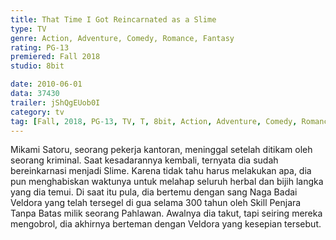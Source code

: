 ```yaml
---
title: That Time I Got Reincarnated as a Slime
type: TV
genre: Action, Adventure, Comedy, Romance, Fantasy
rating: PG-13
premiered: Fall 2018
studio: 8bit

date: 2010-06-01
data: 37430
trailer: jShQgEUob0I
category: tv
tag: [Fall, 2018, PG-13, TV, T, 8bit, Action, Adventure, Comedy, Romance, Fantasy]
---
```

Mikami Satoru, seorang pekerja kantoran, meninggal setelah ditikam oleh seorang kriminal. Saat kesadarannya kembali, ternyata dia sudah bereinkarnasi menjadi Slime. Karena tidak tahu harus melakukan apa, dia pun menghabiskan waktunya untuk melahap seluruh herbal dan bijih langka yang dia temui. Di saat itu pula, dia bertemu dengan sang Naga Badai Veldora yang telah tersegel di gua selama 300 tahun oleh Skill Penjara Tanpa Batas milik seorang Pahlawan. Awalnya dia takut, tapi seiring mereka mengobrol, dia akhirnya berteman dengan Veldora yang kesepian tersebut.